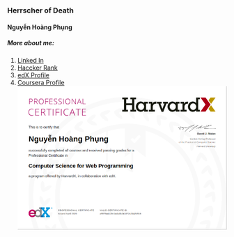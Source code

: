 ### Herrscher of Death
#### Nguyễn Hoàng Phụng
##### More about me: 
1. [Linked In](https://www.linkedin.com/in/phung-nguyen-hoang-1087661a4/)      
2. [Haccker Rank](https://www.hackerrank.com/hphung10499)
3. [edX Profile](https://profile.edx.org/u/hphung10499)
4. [Coursera Profile](https://www.coursera.org/user/bbaddaefff1e54908204b212984c72a9)
![alt professional_certificate](https://github.com/Shadow-250/Shadow-250/blob/master/Screenshot%20from%202020-08-30%2019-21-32.png)

<!--
**Shadow-250/Shadow-250** is a ✨ _special_ ✨ repository because its `README.md` (this file) appears on your GitHub profile.

Here are some ideas to get you started:

- 🔭 I’m currently working on ...
- 🌱 I’m currently learning ...
- 👯 I’m looking to collaborate on ...
- 🤔 I’m looking for help with ...
- 💬 Ask me about ...
- 📫 How to reach me: ...
- 😄 Pronouns: ...
- ⚡ Fun fact: ...
-->
